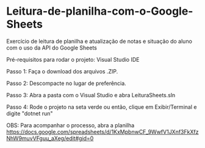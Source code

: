 # Leitura-de-planilha-com-o-Google-Sheets

Exercício de leitura de planilha e atualização de notas e situação do aluno com o uso da API do Google Sheets

Pré-requisitos para rodar o projeto:
Visual Studio IDE

Passo 1:
Faça o download dos arquivos .ZIP.

Passo 2:
Descompacte no lugar de preferência.

Passo 3: 
Abra a pasta com o Visual Studio e abra LeituraSheets.sln

Passo 4: 
Rode o projeto na seta verde ou então, clique em Exibir/Terminal e digite "dotnet run"

OBS: Para acompanhar o processo, abra a planilha
https://docs.google.com/spreadsheets/d/1KxMpbnwCF_9WwfV1JXnf3FkXfzNhW9muvVFguu_aXeg/edit#gid=0
